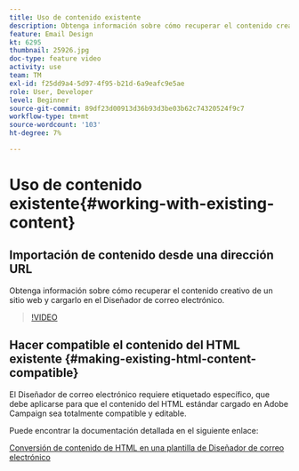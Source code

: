 ```yaml
---
title: Uso de contenido existente
description: Obtenga información sobre cómo recuperar el contenido creativo de un sitio web y cargarlo en el Diseñador de correo electrónico.
feature: Email Design
kt: 6295
thumbnail: 25926.jpg
doc-type: feature video
activity: use
team: TM
exl-id: f25dd9a4-5d97-4f95-b21d-6a9eafc9e5ae
role: User, Developer
level: Beginner
source-git-commit: 89df23d00913d36b93d3be03b62c74320524f9c7
workflow-type: tm+mt
source-wordcount: '103'
ht-degree: 7%

---
```


# Uso de contenido existente{#working-with-existing-content}

## Importación de contenido desde una dirección URL

Obtenga información sobre cómo recuperar el contenido creativo de un sitio web y cargarlo en el Diseñador de correo electrónico.

>[!VIDEO](https://video.tv.adobe.com/v/25926?quality=12&learn=on)

## Hacer compatible el contenido del HTML existente {#making-existing-html-content-compatible}

El Diseñador de correo electrónico requiere etiquetado específico, que debe aplicarse para que el contenido del HTML estándar cargado en Adobe Campaign sea totalmente compatible y editable.

Puede encontrar la documentación detallada en el siguiente enlace:

[Conversión de contenido de HTML en una plantilla de Diseñador de correo electrónico](https://experienceleague.adobe.com/docs/campaign-standard/using/designing-content/building-email-content/using-existing-content.html?lang=en)
